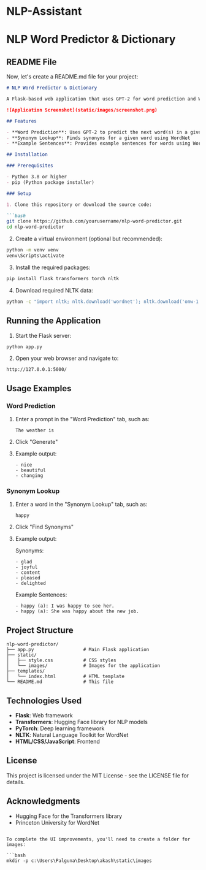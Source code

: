 # NLP-Assistant

# NLP Word Predictor & Dictionary

## README File

Now, let's create a README.md file for your project:

```markdown:c:\Users\Palguna\Desktop\akash\README.md
# NLP Word Predictor & Dictionary

A Flask-based web application that uses GPT-2 for word prediction and WordNet for synonym lookup and example sentences.

![Application Screenshot](static/images/screenshot.png)

## Features

- **Word Prediction**: Uses GPT-2 to predict the next word(s) in a given prompt
- **Synonym Lookup**: Finds synonyms for a given word using WordNet
- **Example Sentences**: Provides example sentences for words using WordNet

## Installation

### Prerequisites

- Python 3.8 or higher
- pip (Python package installer)

### Setup

1. Clone this repository or download the source code:

```bash
git clone https://github.com/yourusername/nlp-word-predictor.git
cd nlp-word-predictor
```

2. Create a virtual environment (optional but recommended):

```bash
python -m venv venv
venv\Scripts\activate
```

3. Install the required packages:

```bash
pip install flask transformers torch nltk
```

4. Download required NLTK data:

```bash
python -c "import nltk; nltk.download('wordnet'); nltk.download('omw-1.4')"
```

## Running the Application

1. Start the Flask server:

```bash
python app.py
```

2. Open your web browser and navigate to:

```
http://127.0.0.1:5000/
```

## Usage Examples

### Word Prediction

1. Enter a prompt in the "Word Prediction" tab, such as:
   ```
   The weather is
   ```

2. Click "Generate"

3. Example output:
   ```
   - nice
   - beautiful
   - changing
   ```

### Synonym Lookup

1. Enter a word in the "Synonym Lookup" tab, such as:
   ```
   happy
   ```

2. Click "Find Synonyms"

3. Example output:
   
   Synonyms:
   ```
   - glad
   - joyful
   - content
   - pleased
   - delighted
   ```
   
   Example Sentences:
   ```
   - happy (a): I was happy to see her.
   - happy (a): She was happy about the new job.
   ```

## Project Structure

```
nlp-word-predictor/
├── app.py                  # Main Flask application
├── static/
│   ├── style.css           # CSS styles
│   └── images/             # Images for the application
├── templates/
│   └── index.html          # HTML template
└── README.md               # This file
```

## Technologies Used

- **Flask**: Web framework
- **Transformers**: Hugging Face library for NLP models
- **PyTorch**: Deep learning framework
- **NLTK**: Natural Language Toolkit for WordNet
- **HTML/CSS/JavaScript**: Frontend

## License

This project is licensed under the MIT License - see the LICENSE file for details.

## Acknowledgments

- Hugging Face for the Transformers library
- Princeton University for WordNet
```

To complete the UI improvements, you'll need to create a folder for images:

```bash
mkdir -p c:\Users\Palguna\Desktop\akash\static\images
```
